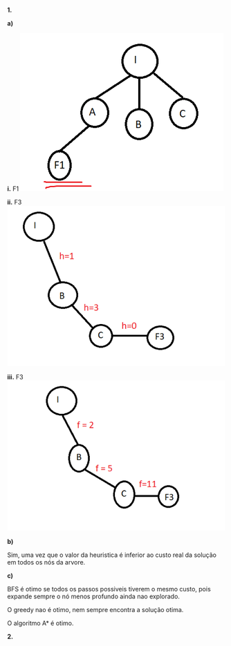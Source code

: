 **1.**

**a)**

**i.** F1
![tree](./img/1ai_2018R2.png)

**ii.**  F3
![tree](./img/1aii_2018R2.png)

**iii.**  F3
![tree](./img/1aiii_2018R2.png)

**b)**

Sim, uma vez que o valor da heuristica é inferior ao custo real da solução em todos os nós da arvore.



**c)** 

BFS é otimo se todos os passos possiveis tiverem o mesmo custo, pois expande sempre o nó menos profundo ainda nao explorado.

O greedy nao é otimo, nem sempre encontra a solução otima.

O algoritmo A* é otimo.


**2.**

